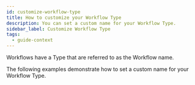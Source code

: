 ```yaml
---
id: customize-workflow-type
title: How to customize your Workflow Type
description: You can set a custom name for your Workflow Type.
sidebar_label: Customize Workflow Type
tags:
  - guide-context
---
```


Workflows have a Type that are referred to as the Workflow name.

The following examples demonstrate how to set a custom name for your Workflow Type.
